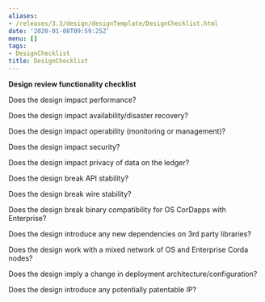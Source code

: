 ```yaml
---
aliases:
- /releases/3.3/design/designTemplate/DesignChecklist.html
date: '2020-01-08T09:59:25Z'
menu: []
tags:
- DesignChecklist
title: DesignChecklist
---
```


**Design review functionality checklist**

Does the design impact performance?

Does the design impact availability/disaster recovery?

Does the design impact operability (monitoring or management)?

Does the design impact security?

Does the design impact privacy of data on the ledger?

Does the design break API stability?

Does the design break wire stability?

Does the design break binary compatibility for OS CorDapps with Enterprise?

Does the design introduce any new dependencies on 3rd party libraries?

Does the design work with a mixed network of OS and Enterprise Corda nodes?

Does the design imply a change in deployment architecture/configuration?

Does the design introduce any potentially patentable IP?

